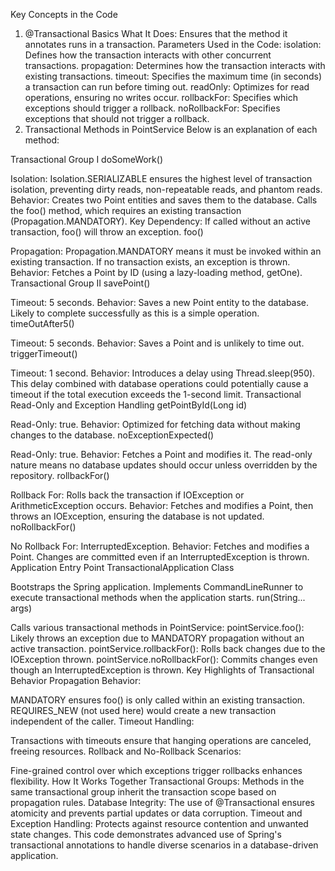 

Key Concepts in the Code
1. @Transactional Basics
   What It Does: Ensures that the method it annotates runs in a transaction.
   Parameters Used in the Code:
   isolation: Defines how the transaction interacts with other concurrent transactions.
   propagation: Determines how the transaction interacts with existing transactions.
   timeout: Specifies the maximum time (in seconds) a transaction can run before timing out.
   readOnly: Optimizes for read operations, ensuring no writes occur.
   rollbackFor: Specifies which exceptions should trigger a rollback.
   noRollbackFor: Specifies exceptions that should not trigger a rollback.
2. Transactional Methods in PointService
   Below is an explanation of each method:

Transactional Group I
doSomeWork()

Isolation: Isolation.SERIALIZABLE ensures the highest level of transaction isolation, preventing dirty reads, non-repeatable reads, and phantom reads.
Behavior: Creates two Point entities and saves them to the database. Calls the foo() method, which requires an existing transaction (Propagation.MANDATORY).
Key Dependency: If called without an active transaction, foo() will throw an exception.
foo()

Propagation: Propagation.MANDATORY means it must be invoked within an existing transaction. If no transaction exists, an exception is thrown.
Behavior: Fetches a Point by ID (using a lazy-loading method, getOne).
Transactional Group II
savePoint()

Timeout: 5 seconds.
Behavior: Saves a new Point entity to the database. Likely to complete successfully as this is a simple operation.
timeOutAfter5()

Timeout: 5 seconds.
Behavior: Saves a Point and is unlikely to time out.
triggerTimeout()

Timeout: 1 second.
Behavior: Introduces a delay using Thread.sleep(950). This delay combined with database operations could potentially cause a timeout if the total execution exceeds the 1-second limit.
Transactional Read-Only and Exception Handling
getPointById(Long id)

Read-Only: true.
Behavior: Optimized for fetching data without making changes to the database.
noExceptionExpected()

Read-Only: true.
Behavior: Fetches a Point and modifies it. The read-only nature means no database updates should occur unless overridden by the repository.
rollbackFor()

Rollback For: Rolls back the transaction if IOException or ArithmeticException occurs.
Behavior: Fetches and modifies a Point, then throws an IOException, ensuring the database is not updated.
noRollbackFor()

No Rollback For: InterruptedException.
Behavior: Fetches and modifies a Point. Changes are committed even if an InterruptedException is thrown.
Application Entry Point
TransactionalApplication Class

Bootstraps the Spring application.
Implements CommandLineRunner to execute transactional methods when the application starts.
run(String... args)

Calls various transactional methods in PointService:
pointService.foo(): Likely throws an exception due to MANDATORY propagation without an active transaction.
pointService.rollbackFor(): Rolls back changes due to the IOException thrown.
pointService.noRollbackFor(): Commits changes even though an InterruptedException is thrown.
Key Highlights of Transactional Behavior
Propagation Behavior:

MANDATORY ensures foo() is only called within an existing transaction.
REQUIRES_NEW (not used here) would create a new transaction independent of the caller.
Timeout Handling:

Transactions with timeouts ensure that hanging operations are canceled, freeing resources.
Rollback and No-Rollback Scenarios:

Fine-grained control over which exceptions trigger rollbacks enhances flexibility.
How It Works Together
Transactional Groups: Methods in the same transactional group inherit the transaction scope based on propagation rules.
Database Integrity: The use of @Transactional ensures atomicity and prevents partial updates or data corruption.
Timeout and Exception Handling: Protects against resource contention and unwanted state changes.
This code demonstrates advanced use of Spring's transactional annotations to handle diverse scenarios in a database-driven application.